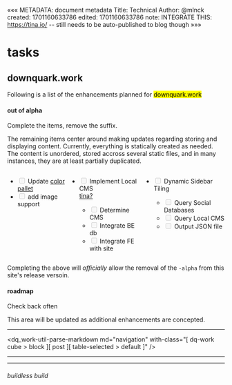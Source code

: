 «««
METADATA: document metadata
Title: Technical
Author: @mlnck
created: 1701160633786
edited: 1701160633786
note: INTEGRATE THIS: https://tina.io/ -- still needs to be auto-published to blog though
»»»
<hgroup>
  <h1>tasks</h1>
  <h2>downquark.work</h2>
</hgroup>

Following is a list of the enhancements planned for <mark>downquark.work</mark>

#### out of alpha
Complete the items, remove the suffix.

The remaining items center around making updates regarding storing and displaying content. Currently, everything is statically created as needed. The content is unordered, stored accross several static files, and in many instances, they are at least partially duplicated.
<section style="display:flex; justify-content:space-evenly">
  <ul id="visuals" class="list list--bare"> <!-- enable checkboxes with: `checked="checked"` -->
    <li><label for="v1"><input id="v1" name="checkbox" type="checkbox" disabled> Update <a href="https://www.khroma.co/generator" target="_blank">color pallet</a> </label></li>
    <li><label for="v2"><input id="v2" name="checkbox" type="checkbox" disabled> add image support </label></li>
  </ul>
  <ul id="content-management" class="list list--bare"> <!-- enable checkboxes with: `checked="checked"` -->
    <li><label for="cm1"><input id="cm1" name="checkbox" type="checkbox" disabled> Implement Local CMS  </label></li> <a href="https://tina.io/docs/" target="_blank">tina?</a>
    <ul class="list list--bare">
      <li><label for="cm3"><input id="cm3" name="checkbox" type="checkbox" disabled> Determine CMS </label></li>
      <li><label for="cm4"><input id="cm4" name="checkbox" type="checkbox" disabled> Integrate BE db </label></li>
      <li><label for="cm5"><input id="cm5" name="checkbox" type="checkbox" disabled> Integrate FE  with site </label></li>
    </ul>
  </ul>

  <ul id="dry-content" class="list list--bare" style="display:inline"> <!-- enable checkboxes with: `checked="checked"` -->
    <li><label for="dc1"><input id="dc1" name="checkbox" type="checkbox" disabled> Dynamic Sidebar Tiling </label></li>
    <ul class="list list--bare">
      <li><label for="dc3"><input id="dc3" name="checkbox" type="checkbox" disabled> Query Social Databases </label></li>
      <li><label for="dc4"><input id="dc4" name="checkbox" type="checkbox" disabled> Query Local CMS </label></li>
      <li><label for="dc5"><input id="dc5" name="checkbox" type="checkbox" disabled> Output JSON file </label></li>
    </ul>
  </ul>
</section>

Completing the above will _officially_ allow the removal of the `-alpha` from this site's release versoin.

#### roadmap
Check back often

This area will be updated as additional enhancements are concepted.

<!-- Display when complete
<a href="https://s.icepanel.io/zjLjAbxB4miCCo/a7ZU" target="_blank">ice panel</a>
<i frame src="https://s.icepanel.io/zjLjAbxB4miCCo/a7ZU" height="800" width="1200" title="mlnck's organization - mlnck's landscape" style="border-radius: 16px; border: none"></i frame>
-->
---

<dq_work-util-parse-markdown
  md="navigation"
  with-class="[ dq-work cube > block ][ post ][ table-selected > default ]" />
  <hr><hr>

<footer>
  <h6>buildless build</h6>
</footer>
